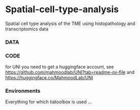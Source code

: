 # Spatial-cell-type-analysis
Spatial cell type analysis of the TME using histopathology and transcriptomics data 

### DATA


### CODE
for UNI you need to get a huggingface account, see https://github.com/mahmoodlab/UNI?tab=readme-ov-file and https://huggingface.co/MahmoodLab/UNI 


### Environments

Everything for which tiatoolbox is used ...



